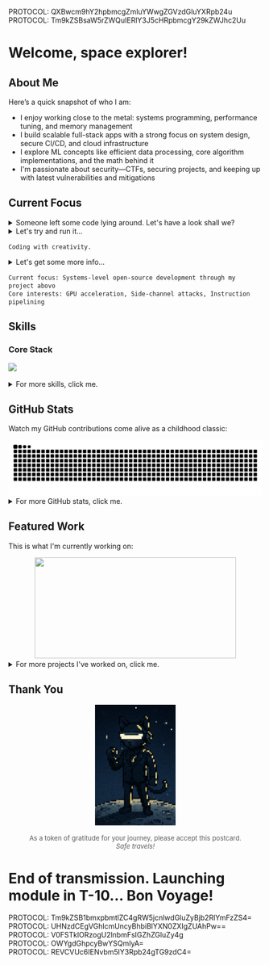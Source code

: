 PROTOCOL: QXBwcm9hY2hpbmcgZmluYWwgZGVzdGluYXRpb24u  
PROTOCOL: Tm9kZSBsaW5rZWQuIERlY3J5cHRpbmcgY29kZWJhc2Uu

# Welcome, space explorer!

## About Me

Here’s a quick snapshot of who I am:

- I enjoy working close to the metal: systems programming, performance tuning, and memory management
- I build scalable full-stack apps with a strong focus on system design, secure CI/CD, and cloud infrastructure
- I explore ML concepts like efficient data processing, core algorithm implementations, and the math behind it
- I'm passionate about security—CTFs, securing projects, and keeping up with latest vulnerabilities and mitigations

## Current Focus

<details>
  <summary>Someone left some code lying around. Let's have a look shall we?</summary>

```python
class CurrentPursuits:
    def __init__(self):
        self.building = {
            "project": "abovo",
            "description": "C++ neural network engine with Python bindings",
            "focus": "low-level ML optimization techniques"
        }

        self.learning = [
            "GPU acceleration (CUDA, Metal)",
            "Side-channel attacks (Spectre & Meltdown)",
            "Instruction pipelining (branch prediction)"
        ]

        self.writing = {
            "topic": "CTF Walkthroughs",
            "platform": "PicoCTF",
            "status": "coming_soon"
        }

        self.exploring_next = [
            "Chip-level design",
            "Network security (packet interception, traffic analysis)",
        ]

    def current_focus(self):
        return f"Systems-level open-source development through my project {self.building['project']}"

    def interests(self):
        return [topic.split(" (")[0] for topic in self.learning]

    def __str__(self):
        return "Coding with creativity."
```

</details>

<details>
  <summary>Let's try and run it...</summary>

```python
my_pursuits = CurrentPursuits()
print(my_pursuits)
```

</details>

```console
Coding with creativity.
```

<details>
  <summary>Let's get some more info...</summary>

```python
print(f"Current focus: {my_pursuits.current_focus()}")
print(f"Core interests: {', '.join(my_pursuits.interests())}")
```

</details>

```console
Current focus: Systems-level open-source development through my project abovo
Core interests: GPU acceleration, Side-channel attacks, Instruction pipelining
```

## Skills

### Core Stack

<p>
  <a href="https://skillicons.dev">
    <img src="https://skillicons.dev/icons?i=python,c,cpp,js,ts,swift,java,kotlin,bash,pytorch,tensorflow,sklearn,linux,react,angular,nodejs,express,firebase,aws,git,docker,githubactions,postgres,nginx,apple" />
  </a>
</p>

<details>
  <summary>For more skills, click me.</summary>

### Previously Used

<p>
  <a href="https://skillicons.dev">
    <img src="https://skillicons.dev/icons?i=raspberrypi,arduino,arch,androidstudio,atom,babel,bootstrap,html,css,codepen,cmake,debian,flask,figma,ai,idea,ps,prisma,replit,ubuntu,vite,vscode" />
  </a>
</p>

### Currently Learning

<p>
  <a href="https://skillicons.dev">
    <img src="https://skillicons.dev/icons?i=neovim,next,go,mysql" />
  </a>
</p>

### Interested In

<p>
  <a href="https://skillicons.dev">
    <img src="https://skillicons.dev/icons?i=anaconda,fastapi,azure,cassandra,grafana,kubernetes,graphql,mongodb,cloudflare,redis" />
  </a>
</p>

</details>

## GitHub Stats

Watch my GitHub contributions come alive as a childhood classic:

<picture>
  <source media="(prefers-color-scheme: dark)" srcset="https://raw.githubusercontent.com/emirdur/emirdur/output/github-snake-dark.svg" />
  <source media="(prefers-color-scheme: light)" srcset="https://raw.githubusercontent.com/emirdur/emirdur/output/github-snake.svg" />
  <img alt="GitHub Snake animation" src="https://raw.githubusercontent.com/emirdur/emirdur/output/github-snake.svg" />
</picture>

<details>
  <summary>For more GitHub stats, click me.</summary>

  <br/>

<!-- Switch to github-readme-stats? -->
<p align="center">
    <!--
      <img src="https://github-readme-stats.vercel.app/api?username=emirdur&theme=dark&hide_border=false&include_all_commits=false&count_private=false" height="160px"/>&nbsp;&nbsp;&nbsp;
    -->
    <img src="https://streak-stats.demolab.com/?user=emirdur&theme=dark" height="160px"/>
    &nbsp;&nbsp;&nbsp;
    <img src="https://github-readme-stats.vercel.app/api/top-langs/?username=emirdur&theme=dark&hide_border=false&include_all_commits=false&count_private=false&layout=compact&langs_count=3" height="160px"/>
</p>
<!-- <p align="center">
      <img src="https://github-profile-trophy.vercel.app/?username=emirdur&theme=radical&no-frame=false&no-bg=true&margin-w=4" height="160px"/>
      &nbsp;&nbsp;&nbsp;
      <img src="https://github-contributor-stats.vercel.app/api?username=emirdur&limit=5&theme=dark&combine_all_yearly_contributions=true" height="160px"/>
</p> -->

</details>

## Featured Work

This is what I'm currently working on:

<div align="center">
  <a href="https://github.com/emirdur/NN-ab-ovo">
    <img  src="https://github-readme-stats.vercel.app/api/pin/?username=emirdur&repo=NN-ab-ovo&theme=dark&bg_color=11151b&icon_color=FFD700&description_lines_count=3" height="200" width="400"/>
  </a>
</div>

<details>
  <summary>For more projects I've worked on, click me.</summary>

  <br/>

  <!-- <div align="center">
    <a href="https://github.com/Northeastern-Electric-Racing/Argos">
      <img  src="https://github-readme-stats.vercel.app/api/pin/?username=Northeastern-Electric-Racing&repo=Argos&theme=dark&bg_color=11151b&icon_color=FFD700&description_lines_count=3" height="200" width="400"/>
    </a>
    &nbsp;&nbsp;&nbsp;
    <a href="https://github.com/emirdur/seekitnu">
      <img  src="https://github-readme-stats.vercel.app/api/pin/?username=emirdur&repo=seekitnu&theme=dark&bg_color=11151b&icon_color=FFD700&description_lines_count=3" height="200" width="400"/>
    </a>
    <br/>
    <a href="https://github.com/emirdur/NBodySim">
      <img  src="https://github-readme-stats.vercel.app/api/pin/?username=emirdur&repo=NBodySim&theme=dark&bg_color=11151b&icon_color=FFD700&description_lines_count=3" height="200" width="400"/>
    </a>
    &nbsp;&nbsp;&nbsp;
    <a href="https://github.com/Matt940624/Bird-Species-Distribution-Modeling">
      <img  src="https://github-readme-stats.vercel.app/api/pin/?username=Matt940624&repo=Bird-Species-Distribution-Modeling&theme=dark&bg_color=11151b&icon_color=FFD700&description_lines_count=3" height="200" width="400"/>
    </a>
    <br/>
    <a href="https://github.com/emirdur/PredictingClimateUsingAerialImagery">
      <img  src="https://github-readme-stats.vercel.app/api/pin/?username=emirdur&repo=PredictingClimateUsingAerialImagery&theme=dark&bg_color=11151b&icon_color=FFD700&description_lines_count=3" height="200" width="400"/>
    </a>
  </div> -->

<table border="0" cellspacing="0" cellpadding="0" align="center">
  <tr>
    <td>
      <a href="https://github.com/Northeastern-Electric-Racing/Argos">
        <img src="https://github-readme-stats.vercel.app/api/pin/?username=Northeastern-Electric-Racing&repo=Argos&theme=dark&bg_color=11151b&icon_color=FFD700&description_lines_count=3" height="200" width="400"/>
      </a>
    </td>
    <td>
      <a href="https://github.com/emirdur/seekitnu">
        <img src="https://github-readme-stats.vercel.app/api/pin/?username=emirdur&repo=seekitnu&theme=dark&bg_color=11151b&icon_color=FFD700&description_lines_count=3" height="200" width="400"/>
      </a>
    </td>
  </tr>
  <tr>
    <td>
      <a href="https://github.com/emirdur/NBodySim">
        <img src="https://github-readme-stats.vercel.app/api/pin/?username=emirdur&repo=NBodySim&theme=dark&bg_color=11151b&icon_color=FFD700&description_lines_count=3" height="200" width="400"/>
      </a>
    </td>
    <td>
      <a href="https://github.com/Matt940624/Bird-Species-Distribution-Modeling">
        <img src="https://github-readme-stats.vercel.app/api/pin/?username=Matt940624&repo=Bird-Species-Distribution-Modeling&theme=dark&bg_color=11151b&icon_color=FFD700&description_lines_count=3" height="200" width="400"/>
      </a>
    </td>
  </tr>
  <tr>
    <td colspan="2" align="center">
      <a href="https://github.com/emirdur/PredictingClimateUsingAerialImagery">
        <img  src="https://github-readme-stats.vercel.app/api/pin/?username=emirdur&repo=PredictingClimateUsingAerialImagery&theme=dark&bg_color=11151b&icon_color=FFD700&description_lines_count=3" height="200" width="400"/>
      </a>
    </td>
  </tr>
</table>

</details>

## Thank You

<p align="center">
  <img src="assets/footer.png" alt="Postcard" width="160"/>
</p>

<p align="center" style="font-size:small;opacity:0.7">
  As a token of gratitude for your journey, please accept this postcard. 
  <br/>
  <em>Safe travels!</em>
</p>

# End of transmission. Launching module in T-10... Bon Voyage!

PROTOCOL: Tm9kZSB1bmxpbmtlZC4gRW5jcnlwdGluZyBjb2RlYmFzZS4=  
PROTOCOL: UHNzdCEgVGhlcmUncyBhbiBlYXN0ZXIgZUAhPw==  
PROTOCOL: V0FSTklORzogU2lnbmFsIGZhZGluZy4g  
PROTOCOL: OWYgdGhpcyBwYSQmIyA=  
PROTOCOL: REVCVUc6IENvbm5lY3Rpb24gTG9zdC4=
